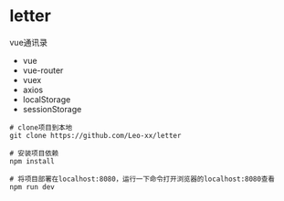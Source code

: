 # letter
vue通讯录

* vue
* vue-router
* vuex
* axios
* localStorage
* sessionStorage
```
# clone项目到本地
git clone https://github.com/Leo-xx/letter

# 安装项目依赖
npm install

# 将项目部署在localhost:8080，运行一下命令打开浏览器的localhost:8080查看
npm run dev 
```
